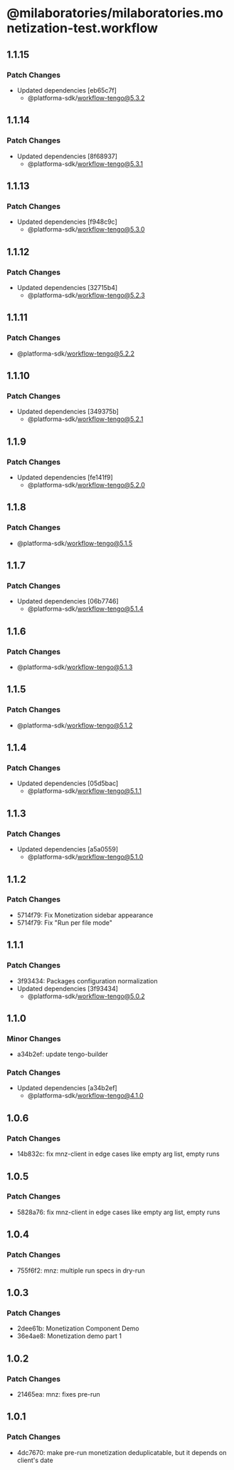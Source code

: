 # @milaboratories/milaboratories.monetization-test.workflow

## 1.1.15

### Patch Changes

- Updated dependencies [eb65c7f]
  - @platforma-sdk/workflow-tengo@5.3.2

## 1.1.14

### Patch Changes

- Updated dependencies [8f68937]
  - @platforma-sdk/workflow-tengo@5.3.1

## 1.1.13

### Patch Changes

- Updated dependencies [f948c9c]
  - @platforma-sdk/workflow-tengo@5.3.0

## 1.1.12

### Patch Changes

- Updated dependencies [32715b4]
  - @platforma-sdk/workflow-tengo@5.2.3

## 1.1.11

### Patch Changes

- @platforma-sdk/workflow-tengo@5.2.2

## 1.1.10

### Patch Changes

- Updated dependencies [349375b]
  - @platforma-sdk/workflow-tengo@5.2.1

## 1.1.9

### Patch Changes

- Updated dependencies [fe141f9]
  - @platforma-sdk/workflow-tengo@5.2.0

## 1.1.8

### Patch Changes

- @platforma-sdk/workflow-tengo@5.1.5

## 1.1.7

### Patch Changes

- Updated dependencies [06b7746]
  - @platforma-sdk/workflow-tengo@5.1.4

## 1.1.6

### Patch Changes

- @platforma-sdk/workflow-tengo@5.1.3

## 1.1.5

### Patch Changes

- @platforma-sdk/workflow-tengo@5.1.2

## 1.1.4

### Patch Changes

- Updated dependencies [05d5bac]
  - @platforma-sdk/workflow-tengo@5.1.1

## 1.1.3

### Patch Changes

- Updated dependencies [a5a0559]
  - @platforma-sdk/workflow-tengo@5.1.0

## 1.1.2

### Patch Changes

- 5714f79: Fix Monetization sidebar appearance
- 5714f79: Fix "Run per file mode"

## 1.1.1

### Patch Changes

- 3f93434: Packages configuration normalization
- Updated dependencies [3f93434]
  - @platforma-sdk/workflow-tengo@5.0.2

## 1.1.0

### Minor Changes

- a34b2ef: update tengo-builder

### Patch Changes

- Updated dependencies [a34b2ef]
  - @platforma-sdk/workflow-tengo@4.1.0

## 1.0.6

### Patch Changes

- 14b832c: fix mnz-client in edge cases like empty arg list, empty runs

## 1.0.5

### Patch Changes

- 5828a76: fix mnz-client in edge cases like empty arg list, empty runs

## 1.0.4

### Patch Changes

- 755f6f2: mnz: multiple run specs in dry-run

## 1.0.3

### Patch Changes

- 2dee61b: Monetization Component Demo
- 36e4ae8: Monetization demo part 1

## 1.0.2

### Patch Changes

- 21465ea: mnz: fixes pre-run

## 1.0.1

### Patch Changes

- 4dc7670: make pre-run monetization deduplicatable, but it depends on client's date
